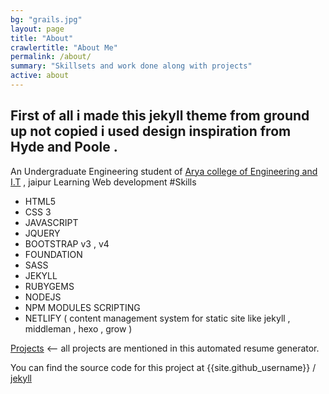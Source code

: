 ```yaml
---
bg: "grails.jpg"
layout: page
title: "About"
crawlertitle: "About Me"
permalink: /about/
summary: "Skillsets and work done along with projects"
active: about
---
```

## First of all i made this jekyll theme from ground up not copied i used design inspiration from Hyde and Poole .
An Undergraduate Engineering student of [Arya college of Engineering and I.T](http://www.aryacollege.in) , jaipur 
 Learning Web development 
 #Skills 
 - HTML5
 - CSS 3
 - JAVASCRIPT
 - JQUERY
 - BOOTSTRAP v3 , v4
 - FOUNDATION
 - SASS
 - JEKYLL
 - RUBYGEMS
 - NODEJS
 - NPM MODULES SCRIPTING
 - NETLIFY ( content management system for static site like jekyll , middleman , hexo , grow )

[Projects](https://resume.github.io/?mvmohitverma54) <-- all projects are mentioned in this automated resume generator.  

You can find the source code for this project  at
{{site.github_username}} /
[jekyll](https://github.com/mvmohitverma54/mvmohitverma54.github.io)
